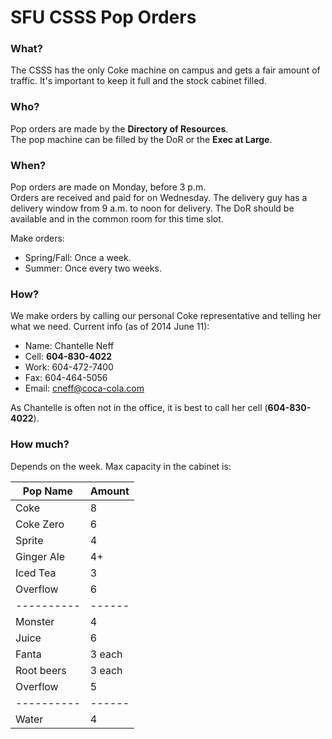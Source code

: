 SFU CSSS Pop Orders
===================

### What?
The CSSS has the only Coke machine on campus and gets a fair amount
of traffic. It's important to keep it full and the stock cabinet filled.

### Who?
Pop orders are made by the **Directory of Resources**.<BR>
The pop machine can be filled by the DoR or the **Exec at Large**.

### When?
Pop orders are made on Monday, before 3 p.m.<BR>
Orders are received and paid for on Wednesday. The delivery guy
has a delivery window from 9 a.m. to noon for delivery. The DoR should
be available and in the common room for this time slot.<BR>

Make orders:
- Spring/Fall: Once a week.
- Summer: Once every two weeks.

### How?
We make orders by calling our personal Coke representative and telling
her what we need. Current info (as of 2014 June 11):

- Name:  Chantelle Neff
- Cell:  **604-830-4022**
- Work:  604-472-7400
- Fax:   604-464-5056
- Email: cneff@coca-cola.com

As Chantelle is often not in the office, it is best to call her cell (**604-830-4022**).

### How much?
Depends on the week. Max capacity in the cabinet is:

| Pop Name   | Amount |
| ---------- | ------ |
| Coke       | 8      |
| Coke Zero  | 6      |
| Sprite     | 4      |
| Ginger Ale | 4+     |
| Iced Tea   | 3      |
| Overflow   | 6      |
| ---------- | ------ |
| Monster    | 4      |
| Juice      | 6      |
| Fanta      | 3 each |
| Root beers | 3 each |
| Overflow   | 5      |
| ---------- | ------ |
| Water      | 4      |
